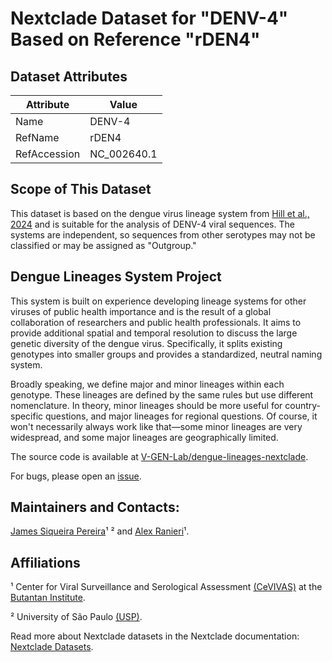# Nextclade Dataset for "DENV-4" Based on Reference "rDEN4"

## Dataset Attributes

| Attribute            | Value                                    |
| -------------------- | ---------------------------------------- |
| Name                 | DENV-4                                   |
| RefName              | rDEN4                                    |
| RefAccession         | NC_002640.1                              |

## Scope of This Dataset

This dataset is based on the dengue virus lineage system from [Hill et al., 2024](https://doi.org/10.1101/2024.05.16.24307504) and is suitable for the analysis of DENV-4 viral sequences. The systems are independent, so sequences from other serotypes may not be classified or may be assigned as "Outgroup."

## Dengue Lineages System Project

This system is built on experience developing lineage systems for other viruses of public health importance and is the result of a global collaboration of researchers and public health professionals. It aims to provide additional spatial and temporal resolution to discuss the large genetic diversity of the dengue virus. Specifically, it splits existing genotypes into smaller groups and provides a standardized, neutral naming system.

Broadly speaking, we define major and minor lineages within each genotype. These lineages are defined by the same rules but use different nomenclature. In theory, minor lineages should be more useful for country-specific questions, and major lineages for regional questions. Of course, it won't necessarily always work like that—some minor lineages are very widespread, and some major lineages are geographically limited.

The source code is available at [V-GEN-Lab/dengue-lineages-nextclade](https://github.com/V-GEN-Lab/dengue-lineages-nextclade).

For bugs, please open an [issue](https://github.com/V-GEN-Lab/dengue-lineages-nextclade/issues).

## Maintainers and Contacts:

[James Siqueira Pereira](https://github.com/jamessiqueirap)¹ ² and [Alex Ranieri](https://github.com/alex-ranieri)¹.

## Affiliations

¹ Center for Viral Surveillance and Serological Assessment [(CeVIVAS)](https://bv.fapesp.br/en/auxilios/110575/continuous-improvement-of-vaccines-center-for-viral-surveillance-and-serological-assessment-cevivas/) at the [Butantan Institute](https://en.butantan.gov.br/).

² University of São Paulo [(USP)](https://www5.usp.br/english/institutional/).

Read more about Nextclade datasets in the Nextclade documentation: [Nextclade Datasets](https://docs.nextstrain.org/projects/nextclade/en/stable/user/datasets.html).
